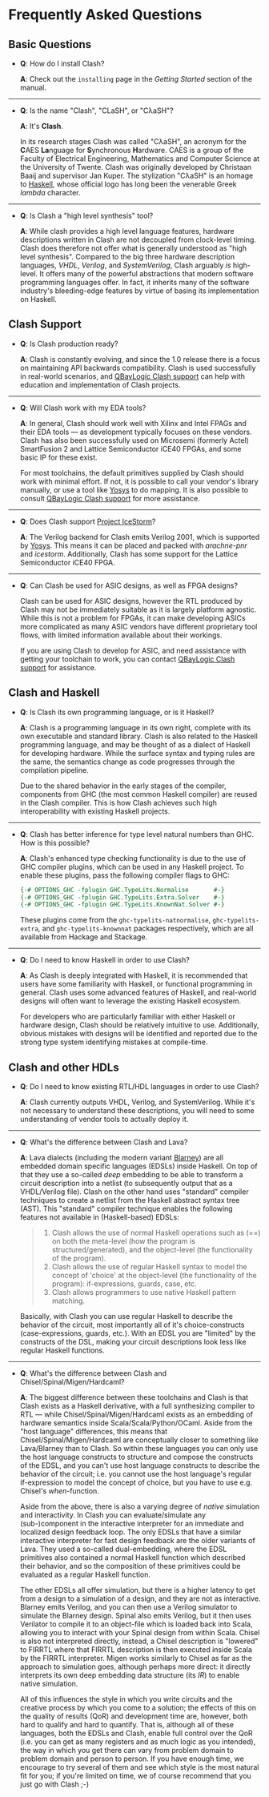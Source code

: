 # Frequently Asked Questions

## Basic Questions

- **Q**: How do I install Clash?

  **A**: Check out the `installing` page in the *Getting Started* section of the manual.

------------------------------------------------------------------------

- **Q**: Is the name "Clash", "CLaSH", or "CλaSH"?

  **A**: It's **Clash**.

  In its research stages Clash was called "CλaSH", an acronym for the **C**AES **La**nguage for **S**ynchronous **H**ardware.
  CAES is a group of the Faculty of Electrical Engineering, Mathematics and Computer Science at the University of Twente.
  Clash was originally developed by Christaan Baaij and supervisor Jan Kuper.
  The stylization "CλaSH" is an homage to [Haskell](https://haskell.org), whose official logo has long been the venerable Greek *lambda* character.

------------------------------------------------------------------------

- **Q**: Is Clash a "high level synthesis" tool?

  **A**: While clash provides a high level language features, hardware descriptions written in Clash are not decoupled from clock-level timing.
  Clash does therefore not offer what is generally understood as "high level synthesis".
  Compared to the big three hardware description languages, *VHDL*, *Verilog*, and *SystemVerilog*, Clash arguably *is* high-level.
  It offers many of the powerful abstractions that modern software programming languages offer.
  In fact, it inherits many of the software industry's bleeding-edge features by virtue of basing its implementation on Haskell.

## Clash Support

- **Q**: Is Clash production ready?

  **A**: Clash is constantly evolving, and since the 1.0 release there is a focus on maintaining API backwards compatibility.
  Clash is used successfully in real-world scenarios, and [QBayLogic Clash support](https://qbaylogic.com/clash-support.html) can help with education and implementation of Clash projects.

------------------------------------------------------------------------

- **Q**: Will Clash work with my EDA tools?

  **A**: In general, Clash should work well with Xilinx and Intel FPAGs and their EDA tools &mdash; as development typically focuses on these vendors.
  Clash has also been successfully used on Microsemi (formerly Actel) SmartFusion 2 and Lattice Semiconductor iCE40 FPGAs, and some basic IP for these exist.

  For most toolchains, the default primitives supplied by Clash should work with minimal effort.
  If not, it is possible to call your vendor's library manually, or use a tool like [Yosys](http://clifford.at/yosys) to do mapping.
  It is also possible to consult [QBayLogic Clash support](https://qbaylogic.com/clash-support.html) for more assistance.

------------------------------------------------------------------------

- **Q**: Does Clash support [Project IceStorm](http://clifford.at/icestorm)?

  **A**: The Verilog backend for Clash emits Verilog 2001, which is supported by [Yosys](http://clifford.at/yosys).
  This means it can be placed and packed with *arachne-pnr* and *icestorm*.
  Additionally, Clash has some support for the Lattice Semiconductor iCE40 FPGA.

------------------------------------------------------------------------

- **Q**: Can Clash be used for ASIC designs, as well as FPGA designs?

  Clash can be used for ASIC designs, however the RTL produced by Clash may not be immediately suitable as it is largely platform agnostic.
  While this is not a problem for FPGAs, it can make developing ASICs more complicated as many ASIC vendors have different proprietary tool flows, with limited information available about their workings.

  If you are using Clash to develop for ASIC, and need assistance with getting your toolchain to work, you can contact [QBayLogic Clash support](https://qbaylogic.com/clash-support.html) for assistance.

## Clash and Haskell

- **Q**: Is Clash its own programming language, or is it Haskell?

  **A**: Clash is a programming language in its own right, complete with its own executable and standard library.
  Clash is also related to the Haskell programming language, and may be thought of as a dialect of Haskell for developing hardware.
  While the surface syntax and typing rules are the same, the semantics change as code progresses through the compilation pipeline.

  Due to the shared behavior in the early stages of the compiler, components from GHC (the most common Haskell compiler) are reused in the Clash compiler.
  This is how Clash achieves such high interoperability with existing Haskell projects.

------------------------------------------------------------------------

- **Q**: Clash has better inference for type level natural numbers than GHC.
  How is this possible?

  **A**: Clash's enhanced type checking functionality is due to the use of GHC compiler plugins, which can be used in any Haskell project.
  To enable these plugins, pass the following compiler flags to GHC:

  ``` haskell
  {-# OPTIONS_GHC -fplugin GHC.TypeLits.Normalise       #-}
  {-# OPTIONS_GHC -fplugin GHC.TypeLits.Extra.Solver    #-}
  {-# OPTIONS_GHC -fplugin GHC.TypeLits.KnownNat.Solver #-}
  ```

  These plugins come from the `ghc-typelits-natnormalise`, `ghc-typelits-extra`, and `ghc-typelits-knownnat` packages respectively, which are all available from Hackage and Stackage.

------------------------------------------------------------------------

- **Q**: Do I need to know Haskell in order to use Clash?

  **A**: As Clash is deeply integrated with Haskell, it is recommended that users have some familiarity with Haskell, or functional programming in general.
  Clash uses some advanced features of Haskell, and real-world designs will often want to leverage the existing Haskell ecosystem.

  For developers who are particularly familiar with either Haskell or hardware design, Clash should be relatively intuitive to use.
  Additionally, obvious mistakes with designs will be identified and reported due to the strong type system identifying mistakes at compile-time.

## Clash and other HDLs

- **Q**: Do I need to know existing RTL/HDL languages in order to use Clash?

  **A**: Clash currently outputs VHDL, Verilog, and SystemVerilog.
  While it's not necessary to understand these descriptions, you will need to some understanding of vendor tools to actually deploy it.

------------------------------------------------------------------------

- **Q**: What's the difference between Clash and Lava?

  **A**: Lava dialects (including the modern variant [Blarney](https://github.com/mn416/blarney)) are all embedded domain specific languages (EDSLs) inside Haskell.
  On top of that they use a so-called *deep* embedding to be able to transform a circuit description into a netlist (to subsequently output that as a VHDL/Verilog file).
  Clash on the other hand uses "standard" compiler techniques to create a netlist from the Haskell abstract syntax tree (AST).
  This "standard" compiler technique enables the following features not available in (Haskell-based) EDSLs:

  > 1. Clash allows the use of normal Haskell operations such as (==) on both the meta-level (how the program is structured/generated), and the object-level (the functionality of the program).
  > 2. Clash allows the use of regular Haskell syntax to model the concept of 'choice' at the object-level (the functionality of the program): if-expressions, guards, case, etc.
  > 3. Clash allows programmers to use native Haskell pattern matching.

  Basically, with Clash you can use regular Haskell to describe the behavior of the circuit, most importantly all of it's choice-constructs (case-expressions, guards, etc.).
  With an EDSL you are "limited" by the constructs of the DSL, making your circuit descriptions look less like regular Haskell functions.

------------------------------------------------------------------------

- **Q**: What's the difference between Clash and Chisel/Spinal/Migen/Hardcaml?

  **A**: The biggest difference between these toolchains and Clash is that Clash exists as a Haskell derivative, with a full synthesizing compiler to RTL &mdash; while Chisel/Spinal/Migen/Hardcaml exists as an embedding of hardware semantics inside Scala/Scala/Python/OCaml.
  Aside from the "host language" differences, this means that Chisel/Spinal/Migen/Hardcaml are conceptually closer to something like Lava/Blarney than to Clash.
  So within these languages you can only use the host language constructs to structure and compose the constructs of the EDSL, and you can't use host language constructs to describe the behavior of the circuit; i.e. you cannot use the host language's regular if-expression to model the concept of choice, but you have to use e.g. Chisel's *when*-function.

  Aside from the above, there is also a varying degree of *native* simulation and interactivity.
  In Clash you can evaluate/simulate any (sub-)component in the interactive interpreter for an immediate and localized design feedback loop.
  The only EDSLs that have a similar interactive interpreter for fast design feedback are the older variants of Lava.
  They used a so-called dual-embedding, where the EDSL primitives also contained a normal Haskell function which described their behavior, and so the composition of these primitives could be evaluated as a regular Haskell function.

  The other EDSLs all offer simulation, but there is a higher latency to get from a design to a simulation of a design, and they are not as interactive.
  Blarney emits Verilog, and you can then use a Verilog simulator to simulate the Blarney design.
  Spinal also emits Verilog, but it then uses Verilator to compile it to an object-file which is loaded back into Scala, allowing you to interact with your Spinal design from within Scala.
  Chisel is also not interpreted directly, instead, a Chisel description is "lowered" to FIRRTL where that FIRRTL description is then executed inside Scala by the FIRRTL interpreter.
  Migen works similarly to Chisel as far as the approach to simulation goes, although perhaps more direct: it directly interprets its own deep embedding data structure (its *IR*) to enable native simulation.

  All of this influences the style in which you write circuits and the creative process by which you come to a solution; the effects of this on the quality of results (QoR) and development time are, however, both hard to qualify and hard to quantify.
  That is, although all of these languages, both the EDSLs and Clash, enable full control over the QoR (i.e. you can get as many registers and as much logic as you intended), the way in which you get there can vary from problem domain to problem domain and person to person.
  If you have enough time, we encourage to try several of them and see which style is the most natural fit for you; if you're limited on time, we of course recommend that you just go with Clash ;-)
